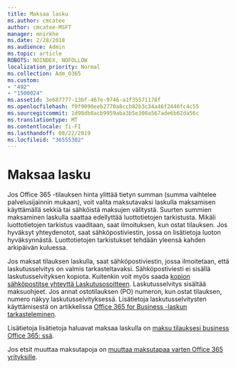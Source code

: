 ```yaml
---
title: Maksaa lasku
ms.author: cmcatee
author: cmcatee-MSFT
manager: mnirkhe
ms.date: 2/28/2018
ms.audience: Admin
ms.topic: article
ROBOTS: NOINDEX, NOFOLLOW
localization_priority: Normal
ms.collection: Adm_O365
ms.custom:
- "492"
- "1500024"
ms.assetid: 3e687777-13bf-467e-9746-a1f35571178f
ms.openlocfilehash: f9f9090eeb2770a8ccb82b3c34a46f2446fc4c55
ms.sourcegitcommit: 1d98db8acb9959aba3b5e308a567ade6b62da56c
ms.translationtype: MT
ms.contentlocale: fi-FI
ms.lasthandoff: 08/22/2019
ms.locfileid: "36555302"
---
```

# <a name="pay-by-invoice"></a>Maksaa lasku

Jos Office 365 -tilauksen hinta ylittää tietyn summan (summa vaihtelee palvelusijainnin mukaan), voit valita maksutavaksi laskulla maksamisen käyttämällä sekkiä tai sähköistä maksujen välitystä. Suurten summien maksaminen laskulla saattaa edellyttää luottotietojen tarkistusta. Mikäli luottotietojen tarkistus vaaditaan, saat ilmoituksen, kun ostat tilauksen. Jos hyväksyt yhteydenotot, saat sähköpostiviestin, jossa on lisätietoja luoton hyväksynnästä. Luottotietojen tarkistukset tehdään yleensä kahden arkipäivän kuluessa.
  
Jos maksat tilauksen laskulla, saat sähköpostiviestin, jossa ilmoitetaan, että laskutusselvitys on valmis tarkasteltavaksi. Sähköpostiviesti ei sisällä laskutusselvityksen kopiota. Kuitenkin voit myös saada [kopion sähköpostitse yhteyttä Laskutusosoitteen](https://docs.microsoft.com/office365/admin/subscriptions-and-billing/pay-for-your-subscription?view=o365-worldwide#receive-a-copy-of-your-billing-statement-in-email). Laskutusselvitys sisältää maksuohjeet. Jos annat ostotilauksen (PO) numeron, kun ostat tilauksen, numero näkyy laskutusselvityksessä. Lisätietoja laskutusselvitysten käyttämisestä on artikkelissa [Office 365 for Business -laskun tarkasteleminen](https://docs.microsoft.com/office365/admin/subscriptions-and-billing/view-your-bill-or-invoice).
  
Lisätietoja lisätietoja haluavat maksaa laskulla on [maksu tilauksesi business Office 365: ssä](https://docs.microsoft.com/office365/admin/subscriptions-and-billing/pay-for-your-subscription).
  
Jos etsit muuttaa maksutapoja on [muuttaa maksutapaa varten Office 365 yrityksille](https://docs.microsoft.com/office365/admin/subscriptions-and-billing/change-payment-method).